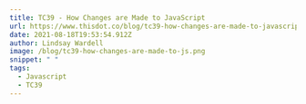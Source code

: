 ```yaml
---
title: TC39 - How Changes are Made to JavaScript
url: https://www.thisdot.co/blog/tc39-how-changes-are-made-to-javascript
date: 2021-08-18T19:53:54.912Z
author: Lindsay Wardell
image: /blog/tc39-how-changes-are-made-to-js.png
snippet: " "
tags:
  - Javascript
  - TC39
---
```

